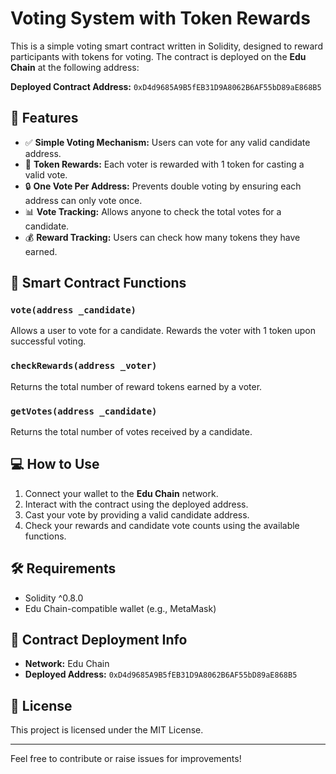 # Voting System with Token Rewards

This is a simple voting smart contract written in Solidity, designed to reward participants with tokens for voting. The contract is deployed on the **Edu Chain** at the following address:

**Deployed Contract Address:** `0xD4d9685A9B5fEB31D9A8062B6AF55bD89aE868B5`

## 🚀 Features

- ✅ **Simple Voting Mechanism:** Users can vote for any valid candidate address.
- 🎁 **Token Rewards:** Each voter is rewarded with 1 token for casting a valid vote.
- 🔒 **One Vote Per Address:** Prevents double voting by ensuring each address can only vote once.
- 📊 **Vote Tracking:** Allows anyone to check the total votes for a candidate.
- 💰 **Reward Tracking:** Users can check how many tokens they have earned.

## 📄 Smart Contract Functions

### `vote(address _candidate)`
Allows a user to vote for a candidate. Rewards the voter with 1 token upon successful voting.

### `checkRewards(address _voter)`
Returns the total number of reward tokens earned by a voter.

### `getVotes(address _candidate)`
Returns the total number of votes received by a candidate.

## 💻 How to Use

1. Connect your wallet to the **Edu Chain** network.
2. Interact with the contract using the deployed address.
3. Cast your vote by providing a valid candidate address.
4. Check your rewards and candidate vote counts using the available functions.

## 🛠️ Requirements

- Solidity ^0.8.0
- Edu Chain-compatible wallet (e.g., MetaMask)

## 🔗 Contract Deployment Info

- **Network:** Edu Chain
- **Deployed Address:** `0xD4d9685A9B5fEB31D9A8062B6AF55bD89aE868B5`

## 📜 License

This project is licensed under the MIT License.

---

Feel free to contribute or raise issues for improvements!


